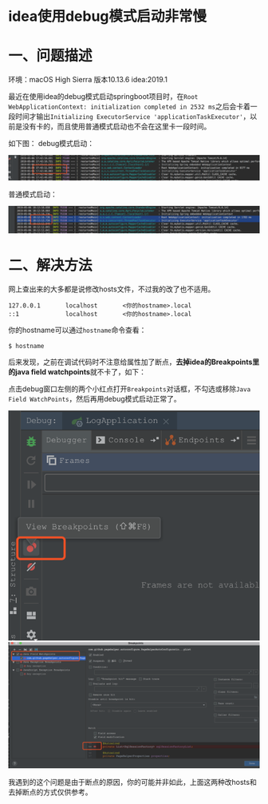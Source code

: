 # idea使用debug模式启动非常慢

# 一、问题描述

环境：macOS High Sierra 版本10.13.6
idea:2019.1

最近在使用idea的debug模式启动springboot项目时，在`Root WebApplicationContext: initialization completed in 2532 ms`之后会卡着一段时间才输出`Initializing ExecutorService 'applicationTaskExecutor'`，以前是没有卡的，而且使用普通模式启动也不会在这里卡一段时间。

如下图：
debug模式启动：

![](images/25_01.png)

普通模式启动：

![](images/25_03.png)

# 二、解决方法

网上查出来的大多都是说修改hosts文件，不过我的改了也不适用。

```
127.0.0.1		localhost		<你的hostname>.local
::1				localhost		<你的hostname>.local
```

你的hostname可以通过`hostname`命令查看：

```
$ hostname
```

后来发现，之前在调试代码时不注意给属性加了断点，**去掉idea的Breakpoints里的java field watchpoints**就不卡了，如下：

点击debug窗口左侧的两个小红点打开`Breakpoints`对话框，不勾选或移除`Java Field WatchPoints`，然后再用debug模式启动正常了。

![](images/25_04.png)
![](images/25_02.png)
 
我遇到的这个问题是由于断点的原因，你的可能并非如此，上面这两种改hosts和去掉断点的方式仅供参考。

